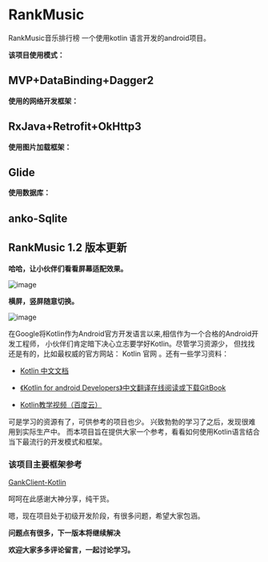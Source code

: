 # RankMusic
RankMusic音乐排行榜 一个使用kotlin 语言开发的android项目。

**该项目使用模式：**

## MVP+DataBinding+Dagger2

**使用的网络开发框架：**

## RxJava+Retrofit+OkHttp3
 
**使用图片加载框架：**

## Glide

 **使用数据库：**

## anko-Sqlite

## RankMusic 1.2 版本更新

**哈哈，让小伙伴们看看屏幕适配效果。**  

![image](https://github.com/Callanna/RankMusic/blob/master/art/demo1.gif)  

 
**横屏，竖屏随意切换。**  

![image](https://github.com/Callanna/RankMusic/blob/master/art/demo1.gif)  

在Google将Kotlin作为Android官方开发语言以来,相信作为一个合格的Android开发工程师，
小伙伴们肯定暗下决心立志要学好Kotlin。尽管学习资源少，
但找找还是有的，比如最权威的官方网站： Kotlin 官网 。还有一些学习资料：

* [Kotlin 中文文档](https://link.juejin.im/?target=https%3A%2F%2Fkotlinlang.org%2F)

* [《Kotlin for android Developers》中文翻译在线阅读或下载GitBook](https://www.gitbook.com/book/wangjiegulu/kotlin-for-android-developers-zh/details)

* [Kotlin教学视频（百度云）](http://pan.baidu.com/s/1nvGYAfB)

可是学习的资源有了，可供参考的项目也少。 兴致勃勃的学习了之后，发现很难用到实际生产中。
而本项目旨在提供大家一个参考，看看如何使用Kotlin语言结合当下最流行的开发模式和框架。

### 该项目主要框架参考
[GankClient-Kotlin](https://github.com/githubwing/GankClient-Kotlin)  
 
呵呵在此感谢大神分享，纯干货。  


嗯，现在项目处于初级开发阶段，有很多问题，希望大家包涵。 

**<O-O>**  

**问题点有很多，下一版本将继续解决**   

**欢迎大家多多评论留言，一起讨论学习。**  

